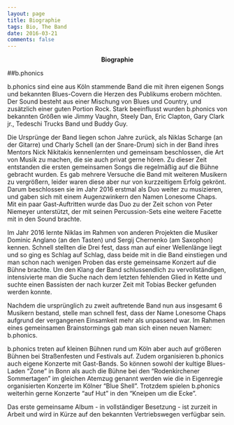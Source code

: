 ```yaml
---
layout: page
title: Biographie
tags: Bio, The Band
date: 2016-03-21
comments: false
---
```

    
<center><b>Biographie
</b></center>

##b.phonics

b.phonics sind eine aus Köln stammende Band die mit ihren eigenen Songs und bekannten Blues-Covern die Herzen des Publikums erobern möchten. Der Sound besteht aus einer Mischung von Blues und Country, und zusätzlich einer guten Portion Rock. Stark beeinflusst wurden b.phonics von bekannten Größen wie Jimmy Vaughn, Steely Dan, Eric Clapton, Gary Clark jr., Tedeschi Trucks Band und Buddy Guy.

Die Ursprünge der Band liegen schon Jahre zurück, als Niklas Scharge (an der Gitarre) und Charly Schell (an der Snare-Drum) sich in der Band ihres Mentors Nick Nikitakis kennenlernten und gemeinsam beschlossen, die Art von Musik zu machen, die sie auch privat gerne hören. Zu dieser Zeit entstanden die ersten gemeinsamen Songs die regelmäßig auf die Bühne gebracht wurden.
Es gab mehrere Versuche die Band mit weiteren Musikern zu vergrößern, leider waren diese aber nur von kurzzeitigem Erfolg gekrönt. Darum beschlossen sie im Jahr 2016 erstmal als Duo weiter zu musizieren, und gaben sich mit einem Augenzwinkern den Namen Lonesome Chaps. Mit ein paar Gast-Auftritten wurde das Duo zu der Zeit schon von Peter Niemeyer unterstützt, der mit seinen Percussion-Sets eine weitere Facette mit in den Sound brachte. 

Im Jahr 2016 lernte Niklas im Rahmen von anderen Projekten die Musiker Dominic Anglano (an den Tasten) und Sergij Chernenko (am Saxophon) kennen. Schnell stellten die Drei fest, dass man auf einer Wellenlänge liegt und so ging es Schlag auf Schlag, dass beide mit in die Band einstiegen und man schon nach wenigen Proben das erste gemeinsame Konzert auf die Bühne brachte. 
Um den Klang der Band schlussendlich zu vervollständigen, intensivierte man die Suche nach dem letzten fehlenden Glied in Kette und suchte einen Bassisten der nach kurzer Zeit mit Tobias Becker gefunden werden konnte.

Nachdem die ursprünglich zu zweit auftretende Band nun aus insgesamt 6 Musikern bestand, stelle man schnell fest, dass der Name Lonesome Chaps aufgrund der vergangenen Einsamkeit mehr als unpassend war. Im Rahmen eines gemeinsamen Brainstormings gab man sich einen neuen Namen: b.phonics.

b.phonics treten auf kleinen Bühnen rund um Köln aber auch auf größeren Bühnen bei Straßenfesten und Festivals auf. Zudem organisieren b.phonics auch eigene Konzerte mit Gast-Bands. So können sowohl der kultige Blues-Laden “Zone” in Bonn als auch die Bühne bei den “Rodenkirchener Sommertagen” im gleichen Atemzug genannt werden wie die in Eigenregie organisierten Konzerte im Kölner “Blue Shell”. Trotzdem spielen b.phonics weiterhin gerne Konzerte “auf Hut” in den “Kneipen um die Ecke”.

Das erste gemeinsame Album - in vollständiger Besetzung - ist zurzeit in Arbeit und wird in Kürze auf den bekannten Vertriebswegen verfügbar sein.



